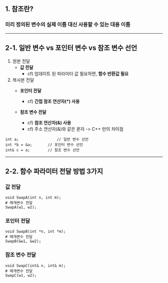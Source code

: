 ## 1. 참조란?
### 미리 정의된 변수의 실제 이름 대신 사용할 수 있는 대용 이름
---
## 2-1. 일반 변수 vs 포인터 변수 vs 참조 변수 선언
1) 원본 전달
   * **값 전달**
     * cf) 업데이트 된 파라미터 값 필요하면, **함수 반환값 필요**
2) 복사본 전달
   * **포인터 전달**
     * cf) **간접 참조 연산자(*) 사용**

   * **참조 변수 전달**
     * cf) **참조 연산자(&) 사용**
     * cf) 주소 연산자(&)와 같은 문자 -> C++ 만의 차이점
```
int a;			       // 일반 변수 선언
int *b = &a;	   // 포인터 변수 선언
int& c = a;		   // 참조 변수 선언
```
---
## 2-2. 함수 파라미터 전달 방법 3가지
### 값 전달
```
void SwapA(int n, int m);
# 매개변수 전달
SwapA(w1, w2);
```
### 포인터 전달
```
void SwapB(int *n, int *m);
# 매개변수 전달
SwapB(&w1, &w2);
```
### 참조 변수 전달
```
void SwapC(int& n, int& m);
# 매개변수 전달
SwapC(w1, w2);
```  
